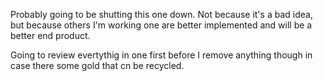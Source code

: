 

Probably going to be shutting this one down.  Not because it's a bad idea, but because others I'm working one are better implemented and will  be a better end product.

Going to review evertythig in one first before I remove anything though in case there some gold that cn be recycled.

